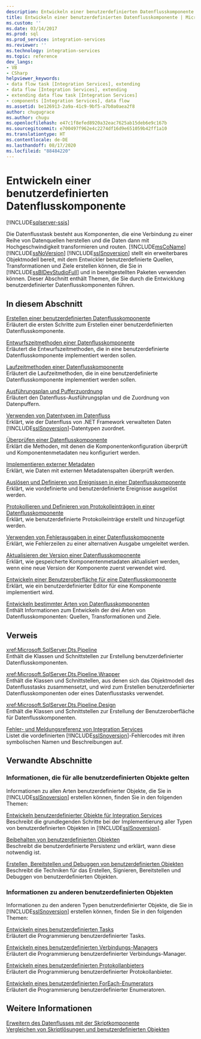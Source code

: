 ```yaml
---
description: Entwickeln einer benutzerdefinierten Datenflusskomponente
title: Entwickeln einer benutzerdefinierten Datenflusskomponente | Microsoft-Dokumentation
ms.custom: ''
ms.date: 03/14/2017
ms.prod: sql
ms.prod_service: integration-services
ms.reviewer: ''
ms.technology: integration-services
ms.topic: reference
dev_langs:
- VB
- CSharp
helpviewer_keywords:
- data flow task [Integration Services], extending
- data flow [Integration Services], extending
- extending data flow task [Integration Services]
- components [Integration Services], data flow
ms.assetid: be126913-2a9a-41c9-9bf5-a7b0a0aea2f8
author: chugugrace
ms.author: chugu
ms.openlocfilehash: e47c1f8efed8920a32eac7625ab15deb6e9c167b
ms.sourcegitcommit: e700497f962e4c2274df16d9e651059b42ff1a10
ms.translationtype: HT
ms.contentlocale: de-DE
ms.lasthandoff: 08/17/2020
ms.locfileid: "88484220"
---
```

# <a name="developing-a-custom-data-flow-component"></a>Entwickeln einer benutzerdefinierten Datenflusskomponente

[!INCLUDE[sqlserver-ssis](../../../includes/applies-to-version/sqlserver-ssis.md)]


  Die Datenflusstask besteht aus Komponenten, die eine Verbindung zu einer Reihe von Datenquellen herstellen und die Daten dann mit Hochgeschwindigkeit transformieren und routen. [!INCLUDE[msCoName](../../../includes/msconame-md.md)] [!INCLUDE[ssNoVersion](../../../includes/ssnoversion-md.md)] [!INCLUDE[ssISnoversion](../../../includes/ssisnoversion-md.md)] stellt ein erweiterbares Objektmodell bereit, mit dem Entwickler benutzerdefinierte Quellen, Transformationen und Ziele erstellen können, die Sie in [!INCLUDE[ssBIDevStudioFull](../../../includes/ssbidevstudiofull-md.md)] und in bereitgestellten Paketen verwenden können. Dieser Abschnitt enthält Themen, die Sie durch die Entwicklung benutzerdefinierter Datenflusskomponenten führen.  
  
## <a name="in-this-section"></a>In diesem Abschnitt  
 [Erstellen einer benutzerdefinierten Datenflusskomponente](../../../integration-services/extending-packages-custom-objects/data-flow/creating-a-custom-data-flow-component.md)  
 Erläutert die ersten Schritte zum Erstellen einer benutzerdefinierten Datenflusskomponente.  
  
 [Entwurfszeitmethoden einer Datenflusskomponente](../../../integration-services/extending-packages-custom-objects/data-flow/design-time-methods-of-a-data-flow-component.md)  
 Erläutert die Entwurfszeitmethoden, die in eine benutzerdefinierte Datenflusskomponente implementiert werden sollen.  
  
 [Laufzeitmethoden einer Datenflusskomponente](../../../integration-services/extending-packages-custom-objects/data-flow/run-time-methods-of-a-data-flow-component.md)  
 Erläutert die Laufzeitmethoden, die in eine benutzerdefinierte Datenflusskomponente implementiert werden sollen.  
  
 [Ausführungsplan und Pufferzuordnung](../../../integration-services/extending-packages-custom-objects/data-flow/execution-plan-and-buffer-allocation.md)  
 Erläutert den Datenfluss-Ausführungsplan und die Zuordnung von Datenpuffern.  
  
 [Verwenden von Datentypen im Datenfluss](../../../integration-services/extending-packages-custom-objects/data-flow/working-with-data-types-in-the-data-flow.md)  
 Erklärt, wie der Datenfluss von .NET Framework verwalteten Daten [!INCLUDE[ssISnoversion](../../../includes/ssisnoversion-md.md)]-Datentypen zuordnet.  
  
 [Überprüfen einer Datenflusskomponente](../../../integration-services/extending-packages-custom-objects/data-flow/validating-a-data-flow-component.md)  
 Erklärt die Methoden, mit denen die Komponentenkonfiguration überprüft und Komponentenmetadaten neu konfiguriert werden.  
  
 [Implementieren externer Metadaten](../../../integration-services/extending-packages-custom-objects/data-flow/implementing-external-metadata.md)  
 Erklärt, wie Daten mit externen Metadatenspalten überprüft werden.  
  
 [Auslösen und Definieren von Ereignissen in einer Datenflusskomponente](../../../integration-services/extending-packages-custom-objects/data-flow/raising-and-defining-events-in-a-data-flow-component.md)  
 Erklärt, wie vordefinierte und benutzerdefinierte Ereignisse ausgelöst werden.  
  
 [Protokollieren und Definieren von Protokolleinträgen in einer Datenflusskomponente](../../../integration-services/extending-packages-custom-objects/data-flow/logging-and-defining-log-entries-in-a-data-flow-component.md)  
 Erklärt, wie benutzerdefinierte Protokolleinträge erstellt und hinzugefügt werden.  
  
 [Verwenden von Fehlerausgaben in einer Datenflusskomponente](../../../integration-services/extending-packages-custom-objects/data-flow/using-error-outputs-in-a-data-flow-component.md)  
 Erklärt, wie Fehlerzeilen zu einer alternativen Ausgabe umgeleitet werden.  
  
 [Aktualisieren der Version einer Datenflusskomponente](../../../integration-services/extending-packages-custom-objects/data-flow/upgrading-the-version-of-a-data-flow-component.md)  
 Erklärt, wie gespeicherte Komponentenmetadaten aktualisiert werden, wenn eine neue Version der Komponente zuerst verwendet wird.  
  
 [Entwickeln einer Benutzeroberfläche für eine Datenflusskomponente](../../../integration-services/extending-packages-custom-objects/data-flow/developing-a-user-interface-for-a-data-flow-component.md)  
 Erklärt, wie ein benutzerdefinierter Editor für eine Komponente implementiert wird.  
  
 [Entwickeln bestimmter Arten von Datenflusskomponenten](../../../integration-services/extending-packages-custom-objects-data-flow-types/developing-specific-types-of-data-flow-components.md)  
 Enthält Informationen zum Entwickeln der drei Arten von Datenflusskomponenten: Quellen, Transformationen und Ziele.  
  
## <a name="reference"></a>Verweis  
 <xref:Microsoft.SqlServer.Dts.Pipeline>  
 Enthält die Klassen und Schnittstellen zur Erstellung benutzerdefinierter Datenflusskomponenten.  
  
 <xref:Microsoft.SqlServer.Dts.Pipeline.Wrapper>  
 Enthält die Klassen und Schnittstellen, aus denen sich das Objektmodell des Datenflusstasks zusammensetzt, und wird zum Erstellen benutzerdefinierter Datenflusskomponenten oder eines Datenflusstasks verwendet.  
  
 <xref:Microsoft.SqlServer.Dts.Pipeline.Design>  
 Enthält die Klassen und Schnittstellen zur Erstellung der Benutzeroberfläche für Datenflusskomponenten.  
  
 [Fehler- und Meldungsreferenz von Integration Services](../../../integration-services/integration-services-error-and-message-reference.md)  
 Listet die vordefinierten [!INCLUDE[ssISnoversion](../../../includes/ssisnoversion-md.md)]-Fehlercodes mit ihren symbolischen Namen und Beschreibungen auf.  
  
## <a name="related-sections"></a>Verwandte Abschnitte  
  
### <a name="information-common-to-all-custom-objects"></a>Informationen, die für alle benutzerdefinierten Objekte gelten  
 Informationen zu allen Arten benutzerdefinierter Objekte, die Sie in [!INCLUDE[ssISnoversion](../../../includes/ssisnoversion-md.md)] erstellen können, finden Sie in den folgenden Themen:  
  
 [Entwickeln benutzerdefinierter Objekte für Integration Services](../../../integration-services/extending-packages-custom-objects/developing-custom-objects-for-integration-services.md)  
 Beschreibt die grundlegenden Schritte bei der Implementierung aller Typen von benutzerdefinierten Objekten in [!INCLUDE[ssISnoversion](../../../includes/ssisnoversion-md.md)].  
  
 [Beibehalten von benutzerdefinierten Objekten](../../../integration-services/extending-packages-custom-objects/persisting-custom-objects.md)  
 Beschreibt die benutzerdefinierte Persistenz und erklärt, wann diese notwendig ist.  
  
 [Erstellen, Bereitstellen und Debuggen von benutzerdefinierten Objekten](../../../integration-services/extending-packages-custom-objects/building-deploying-and-debugging-custom-objects.md)  
 Beschreibt die Techniken für das Erstellen, Signieren, Bereitstellen und Debuggen von benutzerdefinierten Objekten.  
  
### <a name="information-about-other-custom-objects"></a>Informationen zu anderen benutzerdefinierten Objekten  
 Informationen zu den anderen Typen benutzerdefinierter Objekte, die Sie in [!INCLUDE[ssISnoversion](../../../includes/ssisnoversion-md.md)] erstellen können, finden Sie in den folgenden Themen:  
  
 [Entwickeln eines benutzerdefinierten Tasks](../../../integration-services/extending-packages-custom-objects/task/developing-a-custom-task.md)  
 Erläutert die Programmierung benutzerdefinierter Tasks.  
  
 [Entwickeln eines benutzerdefinierten Verbindungs-Managers](../../../integration-services/extending-packages-custom-objects/connection-manager/developing-a-custom-connection-manager.md)  
 Erläutert die Programmierung benutzerdefinierter Verbindungs-Manager.  
  
 [Entwickeln eines benutzerdefinierten Protokollanbieters](../../../integration-services/extending-packages-custom-objects/log-provider/developing-a-custom-log-provider.md)  
 Erläutert die Programmierung benutzerdefinierter Protokollanbieter.  
  
 [Entwickeln eines benutzerdefinierten ForEach-Enumerators](../../../integration-services/extending-packages-custom-objects/foreach-enumerator/developing-a-custom-foreach-enumerator.md)  
 Erläutert die Programmierung benutzerdefinierter Enumeratoren.  
  
## <a name="see-also"></a>Weitere Informationen  
 [Erweitern des Datenflusses mit der Skriptkomponente](../../../integration-services/extending-packages-scripting/data-flow-script-component/extending-the-data-flow-with-the-script-component.md)   
 [Vergleichen von Skriptlösungen und benutzerdefinierten Objekten](../../../integration-services/extending-packages-scripting/comparing-scripting-solutions-and-custom-objects.md)  
  
  
